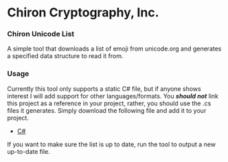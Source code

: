 # Chiron Cryptography, Inc.

### Chiron Unicode List
A simple tool that downloads a list of emoji from unicode.org and generates a specified data structure to read it from.

### Usage
Currently this tool only supports a static C# file, but if anyone shows interest I will add support for other languages/formats. You _**should not**_ link this project as a reference in your project, rather, you should use the .cs files it generates. Simply download the following file and add it to your project.

 - [C#](https://github.com/jamieyello/Chiron-Unicode-List/blob/master/Output/CS/UnicodeList.cs)
 
 If you want to make sure the list is up to date, run the tool to output a new up-to-date file.


